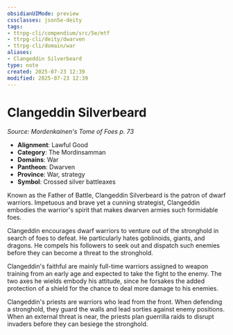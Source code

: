 ```yaml
---
obsidianUIMode: preview
cssclasses: json5e-deity
tags:
- ttrpg-cli/compendium/src/5e/mtf
- ttrpg-cli/deity/dwarven
- ttrpg-cli/domain/war
aliases:
- Clangeddin Silverbeard
type: note
created: 2025-07-23 12:39
modified: 2025-07-23 12:39
---
```

# Clangeddin Silverbeard
*Source: Mordenkainen's Tome of Foes p. 73* 

- **Alignment**: Lawful Good
- **Category**: The Mordinsamman
- **Domains**: War
- **Pantheon**: Dwarven
- **Province**: War, strategy
- **Symbol**: Crossed silver battleaxes

Known as the Father of Battle, Clangeddin Silverbeard is the patron of dwarf warriors. Impetuous and brave yet a cunning strategist, Clangeddin embodies the warrior's spirit that makes dwarven armies such formidable foes.

Clangeddin encourages dwarf warriors to venture out of the stronghold in search of foes to defeat. He particularly hates goblinoids, giants, and dragons. He compels his followers to seek out and dispatch such enemies before they can become a threat to the stronghold.

Clangeddin's faithful are mainly full-time warriors assigned to weapon training from an early age and expected to take the fight to the enemy. The two axes he wields embody his attitude, since he forsakes the added protection of a shield for the chance to deal more damage to his enemies.

Clangeddin's priests are warriors who lead from the front. When defending a stronghold, they guard the walls and lead sorties against enemy positions. When an external threat is near, the priests plan guerrilla raids to disrupt invaders before they can besiege the stronghold.